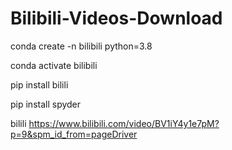 # Bilibili-Videos-Download

conda create -n bilibili python=3.8

conda activate bilibili

pip install bilili

pip install spyder



bilili <https://www.bilibili.com/video/BV1iY4y1e7pM?p=9&spm_id_from=pageDriver>
